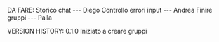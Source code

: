 DA FARE: 
Storico chat --- Diego
Controllo errori input --- Andrea 
Finire gruppi --- Palla 



VERSION HISTORY: 
0.1.0   Iniziato a creare gruppi 
